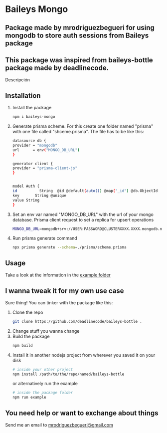 # Baileys Mongo

## Package made by mrodriguezbegueri for using mongodb to store auth sessions from Baileys package
## This package was inspired from baileys-bottle package made by deadlinecode.

Descripción

## Installation

1. Install the package

    ```bash
    npm i baileys-mongo
    ```

2. Generate prisma scheme. For this create one folder named "prisma" with one file called "shceme.prisma". The file has to be like this:

    ```bash
    datasource db {
    provider = "mongodb"
    url      = env("MONGO_DB_URL")
    }

    generator client {
    provider = "prisma-client-js"
    }


    model Auth {
    id          String  @id @default(auto()) @map("_id") @db.ObjectId
    key       String @unique
    value String
    }
    ```

4. Set an env var named "MONGO_DB_URL" with the url of your mongo database. Prisma client request to set a replica for upsert operations

    ```bash
    MONGO_DB_URL=mongodb+srv://USER:PASSWORD@CLUSTERXXXX.XXXX.mongodb.net/sessions?retryWrites=true&w=majority
    ```
5. Run prisma generate command

    ```bash
    npx prisma generate --schema=./prisma/scheme.prisma
    ```

## Usage

Take a look at the information in the [example folder](https://github.com/mrodriguezbegueri/baileys-mongo/blob/main/src/example/example.ts)

## I wanna tweak it for my own use case

Sure thing! You can tinker with the package like this:

1. Clone the repo
   ```bash
   git clone https://github.com/deadlinecode/baileys-bottle .
   ```
2. Change stuff you wanna change
3. Build the package
   ```bash
   npm build
   ```
4. Install it in another nodejs project from wherever you saved it on your disk
   ```bash
   # inside your other project
   npm install /path/to/the/repo/named/baileys-bottle
   ```
   or alternatively run the example
   ```bash
   # inside the package folder
   npm run example
   ```

## You need help or want to exchange about things

Send me an email to mrodriguezbegueri@gmail.com